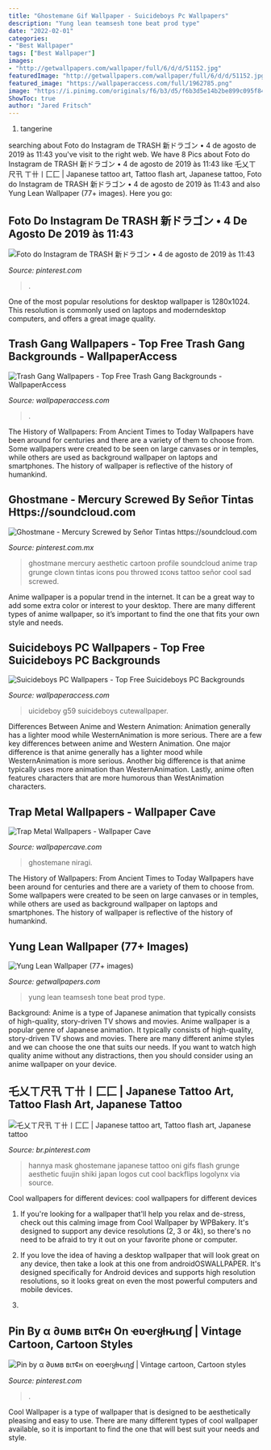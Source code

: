 ```yaml
---
title: "Ghostemane Gif Wallpaper - Suicideboys Pc Wallpapers"
description: "Yung lean teamsesh tone beat prod type"
date: "2022-02-01"
categories:
- "Best Wallpaper"
tags: ["Best Wallpaper"]
images:
- "http://getwallpapers.com/wallpaper/full/6/d/d/51152.jpg"
featuredImage: "http://getwallpapers.com/wallpaper/full/6/d/d/51152.jpg"
featured_image: "https://wallpaperaccess.com/full/1962785.png"
image: "https://i.pinimg.com/originals/f6/b3/d5/f6b3d5e14b2be899c095f84b72a2da60.jpg"
ShowToc: true
author: "Jared Fritsch"
---
```



1. tangerine 

	

		
searching about Foto do Instagram de TRASH 新ドラゴン • 4 de agosto de 2019 às 11:43 you've visit to the right web. We have 8 Pics about Foto do Instagram de TRASH 新ドラゴン • 4 de agosto de 2019 às 11:43 like 乇乂ㄒ尺卂 ㄒ卄丨匚匚 | Japanese tattoo art, Tattoo flash art, Japanese tattoo, Foto do Instagram de TRASH 新ドラゴン • 4 de agosto de 2019 às 11:43 and also Yung Lean Wallpaper (77+ images). Here you go:
		
    
## Foto Do Instagram De TRASH 新ドラゴン • 4 De Agosto De 2019 às 11:43

<img loading=lazy src="https://i.pinimg.com/originals/71/47/26/714726ec75ab560ce95b2012bafef684.png" onerror="this.onerror=null;this.src='https://tse3.mm.bing.net/th?id=OIP.GPD9Tj2Mt0flgJvHjxcmRQHaJB&amp;pid=15.1';" alt="Foto do Instagram de TRASH 新ドラゴン • 4 de agosto de 2019 às 11:43">

_Source: pinterest.com_

>. 

	

One of the most popular resolutions for desktop wallpaper is 1280x1024. This resolution is commonly used on laptops and moderndesktop computers, and offers a great image quality.

    
## Trash Gang Wallpapers - Top Free Trash Gang Backgrounds - WallpaperAccess

<img loading=lazy src="https://wallpaperaccess.com/full/1962785.png" onerror="this.onerror=null;this.src='https://tse4.mm.bing.net/th?id=OIP.do1PuKKavER4p7_Ou7USpQHaHa&amp;pid=15.1';" alt="Trash Gang Wallpapers - Top Free Trash Gang Backgrounds - WallpaperAccess">

_Source: wallpaperaccess.com_

>. 

	

The History of Wallpapers: From Ancient Times to Today
Wallpapers have been around for centuries and there are a variety of them to choose from. Some wallpapers were created to be seen on large canvases or in temples, while others are used as background wallpaper on laptops and smartphones. The history of wallpaper is reflective of the history of humankind.

    
## Ghostmane - Mercury Screwed By Señor Tintas Https://soundcloud.com

<img loading=lazy src="https://i.pinimg.com/736x/a6/12/e0/a612e0e369c81bbd55ad6b1c0ea280fa.jpg" onerror="this.onerror=null;this.src='https://tse4.mm.bing.net/th?id=OIP.RBIMvbkwoPMfs0qvTaErXAHaHa&amp;pid=15.1';" alt="Ghostmane - Mercury Screwed by Señor Tintas https://soundcloud.com">

_Source: pinterest.com.mx_

>ghostmane mercury aesthetic cartoon profile soundcloud anime trap grunge clown tintas icons pou throwed ɪᴄᴏɴs tattoo señor cool sad screwed. 

	

Anime wallpaper is a popular trend in the internet. It can be a great way to add some extra color or interest to your desktop. There are many different types of anime wallpaper, so it’s important to find the one that fits your own style and needs.

    
## Suicideboys PC Wallpapers - Top Free Suicideboys PC Backgrounds

<img loading=lazy src="https://wallpaperaccess.com/full/4388592.png" onerror="this.onerror=null;this.src='https://tse4.mm.bing.net/th?id=OIP.rgcSv84oSizQG739DlWxCAHaEK&amp;pid=15.1';" alt="Suicideboys PC Wallpapers - Top Free Suicideboys PC Backgrounds">

_Source: wallpaperaccess.com_

>uicideboy g59 suicideboys cutewallpaper. 

	

Differences Between Anime and Western Animation: Animation generally has a lighter mood while WesternAnimation is more serious.
There are a few key differences between anime and Western Animation. One major difference is that anime generally has a lighter mood while WesternAnimation is more serious. Another big difference is that anime typically uses more animation than WesternAnimation. Lastly, anime often features characters that are more humorous than WestAnimation characters.

    
## Trap Metal Wallpapers - Wallpaper Cave

<img loading=lazy src="https://wallpapercave.com/wp/wp9559871.jpg" onerror="this.onerror=null;this.src='https://tse3.mm.bing.net/th?id=OIP.xqrW8K5-hTiVaWEX59CGCgHaNK&amp;pid=15.1';" alt="Trap Metal Wallpapers - Wallpaper Cave">

_Source: wallpapercave.com_

>ghostemane niragi. 

	

The History of Wallpapers: From Ancient Times to Today
Wallpapers have been around for centuries and there are a variety of them to choose from. Some wallpapers were created to be seen on large canvases or in temples, while others are used as background wallpaper on laptops and smartphones. The history of wallpaper is reflective of the history of humankind.

    
## Yung Lean Wallpaper (77+ Images)

<img loading=lazy src="http://getwallpapers.com/wallpaper/full/6/d/d/51152.jpg" onerror="this.onerror=null;this.src='https://tse1.mm.bing.net/th?id=OIP.yk2gnBgOSAvZz6LsTY079wHaEK&amp;pid=15.1';" alt="Yung Lean Wallpaper (77+ images)">

_Source: getwallpapers.com_

>yung lean teamsesh tone beat prod type. 

	

Background: Anime is a type of Japanese animation that typically consists of high-quality, story-driven TV shows and movies.
Anime wallpaper is a popular genre of Japanese animation. It typically consists of high-quality, story-driven TV shows and movies. There are many different anime styles and we can choose the one that suits our needs. If you want to watch high quality anime without any distractions, then you should consider using an anime wallpaper on your device.

    
## 乇乂ㄒ尺卂 ㄒ卄丨匚匚 | Japanese Tattoo Art, Tattoo Flash Art, Japanese Tattoo

<img loading=lazy src="https://i.pinimg.com/originals/6b/e9/23/6be92336c3ee2c05f8f7c01fd1c33c05.gif" onerror="this.onerror=null;this.src='https://tse2.mm.bing.net/th?id=OIP.slzYlV4qNVAsef706DQJrwAAAA&amp;pid=15.1';" alt="乇乂ㄒ尺卂 ㄒ卄丨匚匚 | Japanese tattoo art, Tattoo flash art, Japanese tattoo">

_Source: br.pinterest.com_

>hannya mask ghostemane japanese tattoo oni gifs flash grunge aesthetic fuujin shiki japan logos cut cool backflips logolynx via source. 

	

Cool wallpapers for different devices:
cool wallpapers for different devices 

1. If you're looking for a wallpaper that'll help you relax and de-stress, check out this calming image from Cool Wallpaper by WPBakery. It's designed to support any device resolutions (2, 3 or 4k), so there's no need to be afraid to try it out on your favorite phone or computer.

2. If you love the idea of having a desktop wallpaper that will look great on any device, then take a look at this one from androidOSWALLPAPER. It's designed specifically for Android devices and supports high resolution resolutions, so it looks great on even the most powerful computers and mobile devices.

3.

    
## Pin By α ∂υмв вιт¢н On ҽʋҽɾყƚԋιɳɠ | Vintage Cartoon, Cartoon Styles

<img loading=lazy src="https://i.pinimg.com/originals/f6/b3/d5/f6b3d5e14b2be899c095f84b72a2da60.jpg" onerror="this.onerror=null;this.src='https://tse3.mm.bing.net/th?id=OIP.WFyzpNFjs1ddgifROged_AHaFi&amp;pid=15.1';" alt="Pin by α ∂υмв вιт¢н on ҽʋҽɾყƚԋιɳɠ | Vintage cartoon, Cartoon styles">

_Source: pinterest.com_

>. 

	

Cool Wallpaper is a type of wallpaper that is designed to be aesthetically pleasing and easy to use. There are many different types of cool wallpaper available, so it is important to find the one that will best suit your needs and style.

